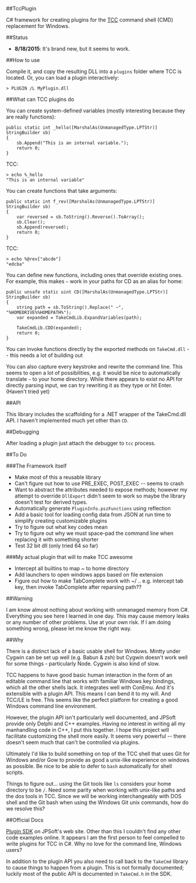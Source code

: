 ##TccPlugin

C# framework for creating plugins for the [TCC](https://jpsoft.com/tccle-cmd-replacement.html) command shell (CMD) replacement for Windows.

##Status

* **8/18/2015**: It's brand new, but it seems to work.

##How to use

Compile it, and copy the resulting DLL into a `plugins` folder where TCC is located. Or, you can load a plugin interactively:

    > PLUGIN /L MyPlugin.dll

##What can TCC plugins do

You can create system-defined variables (mostly interesting because they are really functions):

    public static int _hello([MarshalAs(UnmanagedType.LPTStr)] StringBuilder sb)
    {
        sb.Append("This is an internal variable.");            
        return 0;
    }


TCC:

    > echo %_hello
    "This is an internal variable"

You can create functions that take arguments:

    public static int f_rev([MarshalAs(UnmanagedType.LPTStr)] StringBuilder sb)
    {
        var reversed = sb.ToString().Reverse().ToArray();
        sb.Clear();
        sb.Append(reversed);
        return 0;
    }

TCC:

    > echo %@rev["abcde"]
    "edcba"

You can define new functions, including ones that override existing ones. For example, this makes `~` work in your paths for CD as an alias for home:

 
	public unsafe static uint CD([MarshalAs(UnmanagedType.LPTStr)] StringBuilder sb)
    {
    	string path = sb.ToString().Replace(" ~", "%HOMEDRIVE%%HOMEPATH%");
        var expanded = TakeCmdLib.ExpandVariables(path);

        TakeCmdLib.CDD(expanded);
        return 0;
    }


You can invoke functions directly by the exported methods on `TakeCmd.dll` -- this needs a lot of building out

You can also capture every keystroke and rewrite the command line. This seems to open a lot of possibilities, e.g. it would be nice to automatically translate `~` to your home directory. While there appears to exist no API for directly parsing input, we can try rewriting it as they type or hit Enter. (Haven't tried yet)

##API

This library includes the scaffolding for a .NET wrapper of the TakeCmd.dll API. I haven't implemented much yet other than `CD`.

##Debugging

After loading a plugin just attach the debugger to `tcc` process.

##To Do

###The Framework itself

* Make most of this a reusable library
* Can't figure out how to use PRE_EXEC, POST_EXEC -- seems to crash 
* Want to abstract the attributes needed to expose methods; however my attempt to override `DllExport` didn't seem to work so maybe the library doesn't test for derived types.
* Automatically generate `PluginInfo.pszFunctions` using reflection
* Add a basic tool for loading config data from JSON at run time to simplify creating customizable plugins
* Try to figure out what key codes mean
* Try to figure out why we must space-pad the command line when replacing it with something shorter
* Test 32 bit dll (only tried 64 so far)

###My actual plugin that will to make TCC awesome
* Intercept all builtins to map ~ to home directory
* Add launchers to open windows apps based on file extension
* Figure out how to make TabComplete work with ~/ .. e.g. intercept tab key, then invoke TabComplete after reparsing path??


##Warning

I am know almost nothing about working with unmanaged memory from C#. Everything you see here I learned in one day. This may cause memory leaks or any number of other problems. Use at your own risk. If I am doing something wrong, please let me know the right way.
 

##Why

There is a distinct lack of a basic usable shell for Windows. Mintty under Cygwin can be set up well (e.g. Babun & zsh) but Cygwin doesn't work well for some things - particularly Node. Cygwin is also kind of slow.

TCC happens to have good basic human interaction in the form of an editable command line that works with familiar Windows key bindings, which all the other shells lack. It integrates well with ConEmu. And it's extensible with a plugin API. This means I can bend it to my will. And TCC/LE is free. This seems like the perfect platform for creating a good Windows command line environment.

However, the plugin API isn't particularly well documented, and JPSoft provide only Delphi and C++ examples. Having no interest in writing all my manhandling code in C++, I put this together. I hope this project will facilitate customizing the shell more easily. It seems very powerful -- there doesn't seem much that can't be controlled via plugins.

Ultimately I'd like to build something on top of the TCC shell that uses Git for Windows and/or Gow to provide as good a unix-like experience on windows as possible. Be nice to be able to defer to `bash` automatically for shell scripts.

Things to figure out... using the Git tools like `ls` considers your home directory to be `/`. Need some parity when working with unix-like paths and the dos tools in TCC. Since we will be working interchangeably with DOS shell and the Git bash when using the Windows Git unix commands, how do we resolve this?

##Official Docs

[Plugin SDK](https://jpsoft.com/all-downloads/plugins-take-command.html) on JPSoft's web site. Other than this I couldn't find any other code examples online. It appears I am the first person to feel compelled to write plugins for TCC in C#. Why no love for the command line, Windows users?

In addition to the plugin API you also need to call back to the `TakeCmd` library to cause things to happen from a plugin. This is not formally documented; luckily most of the public API is documented in `TakeCmd.h` in the SDK.